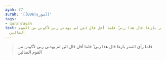 ```yaml
---
ayah: 77
surah: '[[006|سورة]]'
tags:
- quran/ayah
text: فلما رأى القمر بازغا قال هذا ربي ۖ فلما أفل قال لئن لم يهدني ربي لأكونن من القوم
  الضالين
---
```

> فلما رأى القمر بازغا قال هذا ربي ۖ فلما أفل قال لئن لم يهدني ربي لأكونن من القوم الضالين
